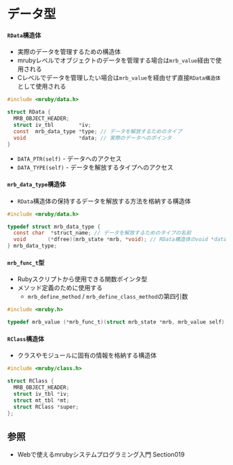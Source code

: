 # データ型
#### `RData`構造体
- 実際のデータを管理するための構造体
- mrubyレベルでオブジェクトのデータを管理する場合は`mrb_value`経由で使用される
- Cレベルでデータを管理したい場合は`mrb_value`を経由せず直接`RData構造体`として使用される

```c
#include <mruby/data.h>

struct RData {
  MRB_OBJECT_HEADER;
  struct iv_tbl        *iv;
  const  mrb_data_type *type; // データを解放するためのタイプ
  void                 *data; // 実際のデータへのポインタ
}
```

- `DATA_PTR(self)` - データへのアクセス
- `DATA_TYPE(self)` - データを解放するタイプへのアクセス

#### `mrb_data_type`構造体
- `RData`構造体の保持するデータを解放する方法を格納する構造体

```c
#include <mruby/data.h>

typedef struct mrb_data_type {
  const char  *struct_name; // データを解放するためのタイプの名前
  void       (*dfree)(mrb_state *mrb, *void); // RData構造体のvoid *dataを解放するための関数
} mrb_data_type;

```

#### `mrb_func_t`型
- Rubyスクリプトから使用できる関数ポインタ型
- メソッド定義のために使用する
  - `mrb_define_method` / `mrb_define_class_method`の第四引数

```c
#include <mruby.h>

typedef mrb_value (*mrb_func_t)(struct mrb_state *mrb, mrb_value self);
```

#### `RClass`構造体
- クラスやモジュールに固有の情報を格納する構造体

```c
#include <mruby/class.h>

struct RClass {
  MRB_OBJECT_HEADER;
  struct iv_tbl *iv;
  struct mt_tbl *mt;
  struct RClass *super;
};
```

## 参照
- Webで使えるmrubyシステムプログラミング入門 Section019
